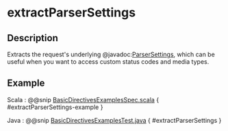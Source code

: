 # extractParserSettings

## Description

Extracts the request's underlying @javadoc:[ParserSettings](akka.http.javadsl.settings.ParserSettings), which can be useful when you want to access custom status codes and media types.

## Example

Scala
:  @@snip [BasicDirectivesExamplesSpec.scala]($test$/scala/docs/http/scaladsl/server/directives/BasicDirectivesExamplesSpec.scala) { #extractParserSettings-example }

Java
:  @@snip [BasicDirectivesExamplesTest.java]($test$/java/docs/http/javadsl/server/directives/BasicDirectivesExamplesTest.java) { #extractParserSettings }
